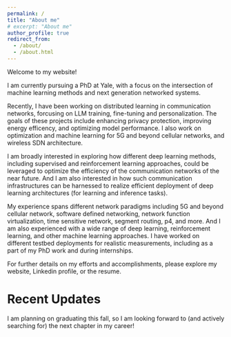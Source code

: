 ```yaml
---
permalink: /
title: "About me"
# excerpt: "About me"
author_profile: true
redirect_from: 
  - /about/
  - /about.html
---
```



Welcome to my website! 

I am currently pursuing a PhD at Yale, with a focus on the intersection of machine learning methods and next generation networked systems. 

Recently, I have been working on distributed learning in communication networks, forcusing on LLM training, fine-tuning and personalization. The goals of these projects include enhancing privacy protection, improving energy efficency, and optimizing model performance. I also work on optimization and machine learning for 5G and beyond cellular networks, and wireless SDN architecture. 

I am broadly interested in exploring how different deep learning methods, including supervised and reinforcement learning approaches, could be leveraged to optimize the efficiency of the communication networks of the near future. And I am also interested in how such communication infrastructures can be harnessed to realize efficient deployment of deep learning architectures (for learning and inference tasks). 

My experience spans different network paradigms including 5G and beyond cellular network, software defined networking, network function virtualization, time sensitive network, segment routing, p4, and more. And I am also experienced with a wide range of deep learning, reinforcement learning, and other machine learning approaches. I have worked on different testbed deployments for realistic measurements, including as a part of my PhD work and during internships. 


For further details on my efforts and accomplishments, please explore my website, Linkedin profile, or the resume.


Recent Updates
======

I am planning on graduating this fall, so I am looking forward to (and actively searching for) the next chapter in my career! 
